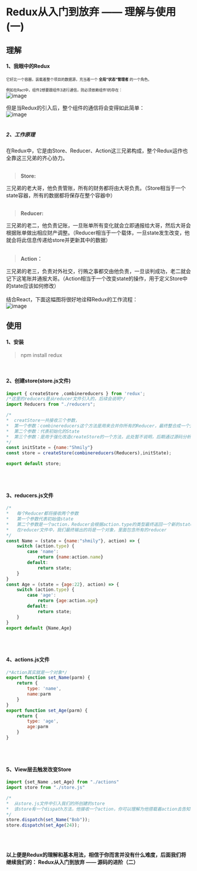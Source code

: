 # Redux从入门到放弃 —— 理解与使用(一)


## 理解
#### 1、我眼中的Redux
<font size="1">它好比一个容器，装载着整个项目的数据源，充当着一个 **全局"状态"管理者** 的一个角色。</font></br>

<font size="1">例如在Ract中，组件2想要跟组件3进行通信，则必须依赖组件1的存在：</font></br>
![image](https://github.com/Shmily-HJT/Redux-study/blob/master/image/redux-one-1.jpg)
</br>

但是当Redux的引入后，整个组件的通信将会变得如此简单：</br>
![image](https://github.com/Shmily-HJT/Redux-study/blob/master/image/redux-one-2.jpg)
</br>
</br>

##### 2、工作原理
在Redux中，它是由Store、Reducer、Action这三兄弟构成，整个Redux运作也全靠这三兄弟的齐心协力。
</br>
</br>
> **Store:** 

三兄弟的老大哥，他负责管账，所有的财务都将由大哥负责。（Store相当于一个state容器，所有的数据都将保存在整个容器中）
</br>
</br>
> **Reducer:** 

三兄弟的老二，他负责记账，一旦账单所有变化就会立即通报给大哥，然后大哥会根据账单做出相应财产调整。（Reducer相当于一个载体，一旦state发生改变，他就会将此信息传递给store并更新其中的数据）
</br>
</br>
> **Action：** 

三兄弟的老三，负责对外社交，行贿之事都交由他负责，一旦谈判成功，老二就会记下这笔账并通报大哥。（Action相当于一个改变state的操作，用于定义Store中的state应该如何修改）
</br>
</br>
结合React，下面这幅图将很好地诠释Redux的工作流程：</br>
![image](https://github.com/Shmily-HJT/Redux-study/blob/master/image/redux-one-3.jpg)



## 使用
#### 1、安装
> npm install redux

</br>

#### 2、创建store(store.js文件)
```javascript
import { createStore ,combinereducers } from 'redux';
/*这里的reducers是从reducer文件引入的，后续会说明*/
import Reducers from "./reducers";

/*
*  creatStore一共接收三个参数，
*  第一个参数：combinereducers这个方法是用来合并你所有的Reducer，最终整合成一个大的Reducer传入Store
*  第二个参数：代表初始化的State
*  第三个参数：是用于强化改造createStore的一个方法，此处暂不说明，后期通过源码分析你将有深刻体会
*/
const initState = {name:"Shmily"}
const store = createStore(combinereducers(Reducers),initState);

export default store;
```
</br>
</br>

#### 3、reducers.js文件
```javascript
/*
*	每个Reducer都将接收两个参数
*	第一个参数代表初始值state
*	第二个参数是一个action，Reducer会根据action.type的类型最终返回一个新的state去覆盖以前的state
*	在reducer文件中，我们最终输出的将是一个对象，里面包含所有的reducer
*/
const Name = (state = {name:"shmily"}, action) => {
    switch (action.type) {
        case 'name':
            return {name:action.name}
        default:
            return state;
    }
}
const Age = (state = {age:22}, action) => {
    switch (action.type) {
        case 'age':
            return {age:action.age}
        default:
            return state;
    }
}
export default {Name,Age}
```
</br>
</br>

#### 4、actions.js文件
```javascript
/*Action其实就是一个对象*/
export function set_Name(parm) {
    return {
        type: 'name',
        name:parm
    }
}
export function set_Age(parm) {
    return {
        type: 'age',
        age:parm
    }
}
```
</br>
</br>

#### 5、View层去触发改变Store
```javascript
import {set_Name ,set_Age} from "./actions"
import store from "./store.js"

/*
*  从store.js文件中引入我们的所创建的store
*  该store有一个dispath方法，他接收一个action，你可以理解为他搭载着action去告知reducer应该如何更新state
*/
store.dispatch(set_Name("Bob"));
store.dispatch(set_Age(24));
```
</br>
</br>


**以上便是Redux的理解和基本用法，相信于你而言并没有什么难度，后面我们将继续我们的： Redux从入门到放弃 —— 源码的进阶（二）**


